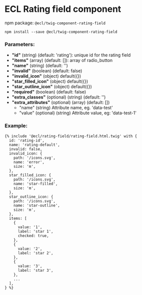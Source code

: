 # ECL Rating field component

npm package: `@ecl/twig-component-rating-field`

```shell
npm install --save @ecl/twig-component-rating-field
```

### Parameters:

- **"id"** (string) (default: 'rating'): unique id for the rating field
- **"items"** (array) (default: []): array of radio_button
- **"name"** (string) (default: '')
- **"invalid"** (boolean) (default: false)
- **"invalid_icon"** (object) default({})
- **"star_filled_icon"** (object) default({})
- **"star_outline_icon"** (object) default({})
- **"required"** (boolean) (default: false)
- **"extra_classes"** (optional) (string) (default: '')
- **"extra_attributes"** (optional) (array) (default: [])
  - "name" (string) Attribute name, eg. 'data-test'
  - "value" (optional) (string) Attribute value, eg: 'data-test-1'

### Example:

<!-- prettier-ignore -->
```twig
{% include '@ecl/rating-field/rating-field.html.twig' with { 
  id: 'rating-id',
  name: 'rating-default', 
  invalid: false, 
  invalid_icon: { 
    path: '/icons.svg', 
    name: 'error', 
    size: 'm', 
  }, 
  star_filled_icon: { 
    path: '/icons.svg', 
    name: 'star-filled', 
    size: 'm', 
  }, 
  star_outline_icon: { 
    path: '/icons.svg', 
    name: 'star-outline', 
    size: 'm', 
  }, 
  items: [ 
    { 
      value: '1', 
      label: 'star 1', 
      checked: true, 
    }, 
    { 
      value: '2', 
      label: 'star 2', 
    }, 
    { 
      value: '3', 
      label: 'star 3', 
    }, 
    ... 
  ], 
} %}
```
